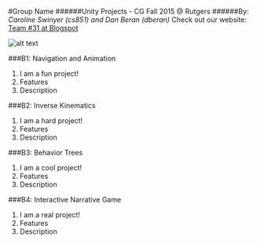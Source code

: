 #Group Name
######Unity Projects - CG Fall 2015 @ Rutgers
######By: *Caroline Swinyer (cs851) and Dan Beran (dberan)*
Check out our website: [Team #31 at Blogspot](https://cg-f15-31-rutgers.blogspot.com "Dropping our mixtape since 2015")

![alt text](teamLogo.png)

###B1: Navigation and Animation
1. I am a fun project!
2. Features
3. Description

###B2: Inverse Kinematics
1. I am a hard project!
2. Features
3. Description

###B3: Behavior Trees
1. I am a cool project!
2. Features
3. Description

###B4: Interactive Narrative Game
1. I am a real project!
2. Features
3. Description

